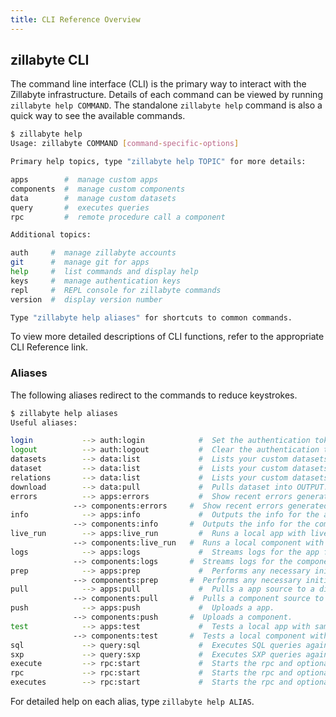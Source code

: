 ```yaml
---
title: CLI Reference Overview
---
```


## zillabyte CLI

The command line interface (CLI) is the primary way to interact with the Zillabyte infrastructure.  Details of each command can be viewed by running `zillabyte help COMMAND`.  The standalone `zillabyte help` command is also a quick way to see the available commands.

  ``` bash
$ zillabyte help
Usage: zillabyte COMMAND [command-specific-options]

Primary help topics, type "zillabyte help TOPIC" for more details:

  apps        #  manage custom apps
  components  #  manage custom components
  data        #  manage custom datasets
  query       #  executes queries
  rpc         #  remote procedure call a component

Additional topics:

  auth     #  manage zillabyte accounts
  git      #  manage git for apps
  help     #  list commands and display help
  keys     #  manage authentication keys
  repl     #  REPL console for zillabyte commands
  version  #  display version number

Type "zillabyte help aliases" for shortcuts to common commands. 
  ```

  To view more detailed descriptions of CLI functions, refer to the appropriate CLI Reference link.




### Aliases

The following aliases redirect to the commands to reduce keystrokes.

  ```bash
  $ zillabyte help aliases
Useful aliases: 

login           --> auth:login            #  Set the authentication token.
logout          --> auth:logout           #  Clear the authentication token.
datasets        --> data:list             #  Lists your custom datasets.
dataset         --> data:list             #  Lists your custom datasets.
relations       --> data:list             #  Lists your custom datasets.
download        --> data:pull             #  Pulls dataset into OUTPUT.gz.
errors          --> apps:errors           #  Show recent errors generated by the app.
                --> components:errors     #  Show recent errors generated by the component.
info            --> apps:info             #  Outputs the info for the app in the dir.
                --> components:info       #  Outputs the info for the component in the dir.
live_run        --> apps:live_run         #  Runs a local app with live data.
                --> components:live_run   #  Runs a local component with live data.
logs            --> apps:logs             #  Streams logs for the app from our cluster.
                --> components:logs       #  Streams logs for the component from our cluster.
prep            --> apps:prep             #  Performs any necessary initialization for the app.
                --> components:prep       #  Performs any necessary initialization for the component.
pull            --> apps:pull             #  Pulls a app source to a directory.
                --> components:pull       #  Pulls a component source to a directory.
push            --> apps:push             #  Uploads a app.
                --> components:push       #  Uploads a component.
test            --> apps:test             #  Tests a local app with sample data.
                --> components:test       #  Tests a local component with sample data.
sql             --> query:sql             #  Executes SQL queries against the zillabyte corpus.
sxp             --> query:sxp             #  Executes SXP queries against the zillabyte corpus.
execute         --> rpc:start             #  Starts the rpc and optionally submits the inputs from the command
rpc             --> rpc:start             #  Starts the rpc and optionally submits the inputs from the command
executes        --> rpc:start             #  Starts the rpc and optionally submits the inputs from the command
```

For detailed help on each alias, type `zillabyte help ALIAS`.

[HTML5 Boilerplate]: http://html5boilerplate.com/
[SMACSS]: http://smacss.com/
